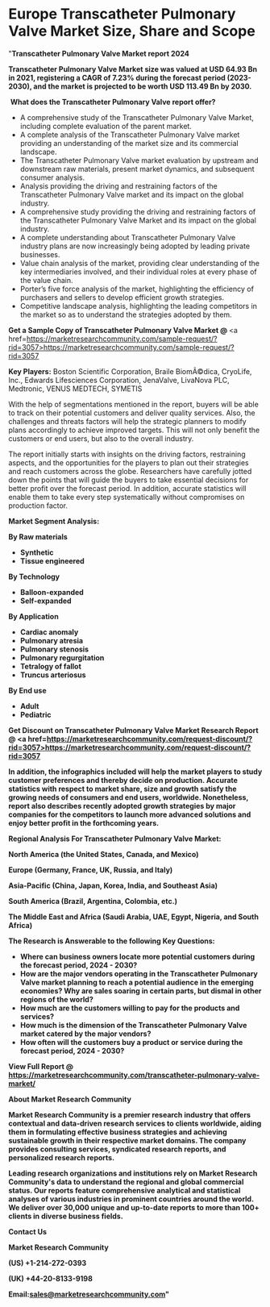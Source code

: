 # Europe Transcatheter Pulmonary Valve Market Size, Share and Scope
"<strong>Transcatheter Pulmonary Valve Market report 2024</strong>

<strong>Transcatheter Pulmonary Valve Market size was valued at USD 64.93 Bn in 2021, registering a CAGR of 7.23% during the forecast period (2023-2030), and the market is projected to be worth USD 113.49 Bn by 2030.</strong>

 <strong><b>What does the Transcatheter Pulmonary Valve report offer?</b></strong>
<ul>
  <li>A comprehensive study of the Transcatheter Pulmonary Valve Market, including complete evaluation of the parent market.</li>
  <li>A complete analysis of the Transcatheter Pulmonary Valve market providing an understanding of the market size and its commercial landscape.</li>
  <li>The Transcatheter Pulmonary Valve market evaluation by upstream and downstream raw materials, present market dynamics, and subsequent consumer analysis.</li>
  <li>Analysis providing the driving and restraining factors of the Transcatheter Pulmonary Valve market and its impact on the global industry.</li>
  <li>A comprehensive study providing the driving and restraining factors of the Transcatheter Pulmonary Valve Market and its impact on the global industry.</li>
  <li>A complete understanding about Transcatheter Pulmonary Valve industry plans are now increasingly being adopted by leading private businesses.</li>
  <li>Value chain analysis of the market, providing clear understanding of the key intermediaries involved, and their individual roles at every phase of the value chain.</li>
  <li>Porter’s five force analysis of the market, highlighting the efficiency of purchasers and sellers to develop efficient growth strategies.</li>
  <li>Competitive landscape analysis, highlighting the leading competitors in the market so as to understand the strategies adopted by them.</li>
</ul>

<strong>Get a Sample Copy of Transcatheter Pulmonary Valve Market @ </strong><a href=https://marketresearchcommunity.com/sample-request/?rid=3057><u>https://marketresearchcommunity.com/sample-request/?rid=3057</u></a>

<strong>Key Players:</strong> 
Boston Scientific Corporation, Braile BiomÃ©dica, CryoLife, Inc., Edwards Lifesciences Corporation, JenaValve, LivaNova PLC, Medtronic, VENUS MEDTECH, SYMETIS

With the help of segmentations mentioned in the report, buyers will be able to track on their potential customers and deliver quality services. Also, the challenges and threats factors will help the strategic planners to modify plans accordingly to achieve improved targets. This will not only benefit the customers or end users, but also to the overall industry.

The report initially starts with insights on the driving factors, restraining aspects, and the opportunities for the players to plan out their strategies and reach customers across the globe. Researchers have carefully jotted down the points that will guide the buyers to take essential decisions for better profit over the forecast period. In addition, accurate statistics will enable them to take every step systematically without compromises on production factor.

<strong>Market Segment Analysis:</strong>


<strong><strong>By Raw materials</strong></h4>
<ul>
 	<li>Synthetic</li>
 	<li>Tissue engineered</li>
</ul>
<strong><strong>By Technology</strong></h4>
<ul>
 	<li>Balloon-expanded</li>
 	<li>Self-expanded</li>
</ul>
<strong><strong>By Application</strong></h4>
<ul>
 	<li>Cardiac anomaly</li>
 	<li>Pulmonary atresia</li>
 	<li>Pulmonary stenosis</li>
 	<li>Pulmonary regurgitation</li>
 	<li>Tetralogy of fallot</li>
 	<li>Truncus arteriosus</li>
</ul>
<strong><strong>By End use</strong></h4>
<ul>
 	<li>Adult</li>
 	<li>Pediatric</li>
</ul>

<strong>Get Discount on Transcatheter Pulmonary Valve Market Research Report @ </b></strong><a href=https://marketresearchcommunity.com/request-discount/?rid=3057><u>https://marketresearchcommunity.com/request-discount/?rid=3057</u></a>

In addition, the infographics included will help the market players to study customer preferences and thereby decide on production. Accurate statistics with respect to market share, size and growth satisfy the growing needs of consumers and end users, worldwide. Nonetheless, report also describes recently adopted growth strategies by major companies for the competitors to launch more advanced solutions and enjoy better profit in the forthcoming years.

<strong>Regional Analysis For Transcatheter Pulmonary Valve Market:</strong>

<strong>North America</strong> (the United States, Canada, and Mexico)

<strong>Europe</strong> (Germany, France, UK, Russia, and Italy)

<strong>Asia-Pacific</strong> (China, Japan, Korea, India, and Southeast Asia)

<strong>South America</strong> (Brazil, Argentina, Colombia, etc.)

<strong>The Middle East and Africa</strong> (Saudi Arabia, UAE, Egypt, Nigeria, and South Africa)

<strong>The Research is Answerable to the following Key Questions:</strong>
<ul>
 	<li>Where can business owners locate more potential customers during the forecast period, 2024 - 2030?</li>
 	<li>How are the major vendors operating in the Transcatheter Pulmonary Valve market planning to reach a potential audience in the emerging economies? Why are sales soaring in certain parts, but dismal in other regions of the world?</li>
 	<li>How much are the customers willing to pay for the products and services?</li>
 	<li>How much is the dimension of the Transcatheter Pulmonary Valve market catered by the major vendors?</li>
 	<li>How often will the customers buy a product or service during the forecast period, 2024 - 2030?</li>
</ul>

<strong>View Full Report @</strong> <a href=https://marketresearchcommunity.com/transcatheter-pulmonary-valve-market/>https://marketresearchcommunity.com/transcatheter-pulmonary-valve-market/</a>

<strong>About Market Research Community</strong>

Market Research Community is a premier research industry that offers contextual and data-driven research services to clients worldwide, aiding them in formulating effective business strategies and achieving sustainable growth in their respective market domains. The company provides consulting services, syndicated research reports, and personalized research reports.

Leading research organizations and institutions rely on Market Research Community's data to understand the regional and global commercial status. Our reports feature comprehensive analytical and statistical analyses of various industries in prominent countries around the world. We deliver over 30,000 unique and up-to-date reports to more than 100+ clients in diverse business fields.

<strong>Contact Us</strong>

<strong>Market Research Community</strong>

(US) +1-214-272-0393

(UK) +44-20-8133-9198

<strong>Email:</strong>sales@marketresearchcommunity.com"
